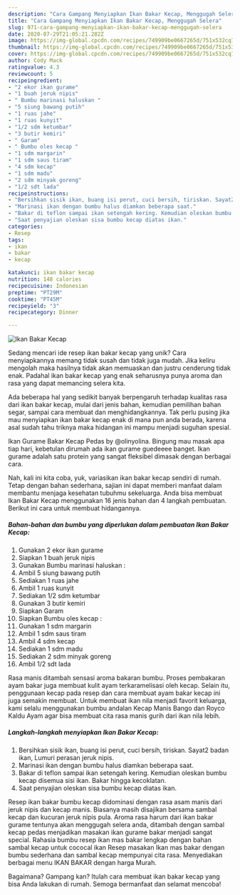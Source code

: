 ```yaml
---
description: "Cara Gampang Menyiapkan Ikan Bakar Kecap, Menggugah Selera"
title: "Cara Gampang Menyiapkan Ikan Bakar Kecap, Menggugah Selera"
slug: 971-cara-gampang-menyiapkan-ikan-bakar-kecap-menggugah-selera
date: 2020-07-29T21:05:21.282Z
image: https://img-global.cpcdn.com/recipes/749909be0667265d/751x532cq70/ikan-bakar-kecap-foto-resep-utama.jpg
thumbnail: https://img-global.cpcdn.com/recipes/749909be0667265d/751x532cq70/ikan-bakar-kecap-foto-resep-utama.jpg
cover: https://img-global.cpcdn.com/recipes/749909be0667265d/751x532cq70/ikan-bakar-kecap-foto-resep-utama.jpg
author: Cody Mack
ratingvalue: 4.3
reviewcount: 5
recipeingredient:
- "2 ekor ikan gurame"
- "1 buah jeruk nipis"
- " Bumbu marinasi haluskan "
- "5 siung bawang putih"
- "1 ruas jahe"
- "1 ruas kunyit"
- "1/2 sdm ketumbar"
- "3 butir kemiri"
- " Garam"
- " Bumbu oles kecap "
- "1 sdm margarin"
- "1 sdm saus tiram"
- "4 sdm kecap"
- "1 sdm madu"
- "2 sdm minyak goreng"
- "1/2 sdt lada"
recipeinstructions:
- "Bersihkan sisik ikan, buang isi perut, cuci bersih, tiriskan. Sayat2 badan ikan, Lumuri perasan jeruk nipis."
- "Marinasi ikan dengan bumbu halus diamkan beberapa saat."
- "Bakar di teflon sampai ikan setengah kering. Kemudian oleskan bumbu kecap disemua sisi ikan. Bakar hingga kecoklatan."
- "Saat penyajian oleskan sisa bumbu kecap diatas ikan."
categories:
- Resep
tags:
- ikan
- bakar
- kecap

katakunci: ikan bakar kecap 
nutrition: 148 calories
recipecuisine: Indonesian
preptime: "PT29M"
cooktime: "PT45M"
recipeyield: "3"
recipecategory: Dinner

---
```



![Ikan Bakar Kecap](https://img-global.cpcdn.com/recipes/749909be0667265d/751x532cq70/ikan-bakar-kecap-foto-resep-utama.jpg)

Sedang mencari ide resep ikan bakar kecap yang unik? Cara menyiapkannya memang tidak susah dan tidak juga mudah. Jika keliru mengolah maka hasilnya tidak akan memuaskan dan justru cenderung tidak enak. Padahal ikan bakar kecap yang enak seharusnya punya aroma dan rasa yang dapat memancing selera kita.

Ada beberapa hal yang sedikit banyak berpengaruh terhadap kualitas rasa dari ikan bakar kecap, mulai dari jenis bahan, kemudian pemilihan bahan segar, sampai cara membuat dan menghidangkannya. Tak perlu pusing jika mau menyiapkan ikan bakar kecap enak di mana pun anda berada, karena asal sudah tahu triknya maka hidangan ini mampu menjadi suguhan spesial.

Ikan Gurame Bakar Kecap Pedas by @olinyolina. Bingung mau masak apa tiap hari, kebetulan dirumah ada ikan gurame guedeeee banget. Ikan gurame adalah satu protein yang sangat fleksibel dimasak dengan berbagai cara.


Nah, kali ini kita coba, yuk, variasikan ikan bakar kecap sendiri di rumah. Tetap dengan bahan sederhana, sajian ini dapat memberi manfaat dalam membantu menjaga kesehatan tubuhmu sekeluarga. Anda bisa membuat Ikan Bakar Kecap menggunakan 16 jenis bahan dan 4 langkah pembuatan. Berikut ini cara untuk membuat hidangannya.

<!--inarticleads1-->

##### Bahan-bahan dan bumbu yang diperlukan dalam pembuatan Ikan Bakar Kecap:

1. Gunakan 2 ekor ikan gurame
1. Siapkan 1 buah jeruk nipis
1. Gunakan  Bumbu marinasi haluskan :
1. Ambil 5 siung bawang putih
1. Sediakan 1 ruas jahe
1. Ambil 1 ruas kunyit
1. Sediakan 1/2 sdm ketumbar
1. Gunakan 3 butir kemiri
1. Siapkan  Garam
1. Siapkan  Bumbu oles kecap :
1. Gunakan 1 sdm margarin
1. Ambil 1 sdm saus tiram
1. Ambil 4 sdm kecap
1. Sediakan 1 sdm madu
1. Sediakan 2 sdm minyak goreng
1. Ambil 1/2 sdt lada


Rasa manis ditambah sensasi aroma bakaran bumbu. Proses pembakaran ayam bakar juga membuat kulit ayam terkaramelisasi oleh kecap. Selain itu, penggunaan kecap pada resep dan cara membuat ayam bakar kecap ini juga semakin membuat. Untuk membuat ikan nila menjadi favorit keluarga, kami selalu menggunakan bumbu andalan Kecap Manis Bango dan Royco Kaldu Ayam agar bisa membuat cita rasa manis gurih dari ikan nila lebih. 

<!--inarticleads2-->

##### Langkah-langkah menyiapkan Ikan Bakar Kecap:

1. Bersihkan sisik ikan, buang isi perut, cuci bersih, tiriskan. Sayat2 badan ikan, Lumuri perasan jeruk nipis.
1. Marinasi ikan dengan bumbu halus diamkan beberapa saat.
1. Bakar di teflon sampai ikan setengah kering. Kemudian oleskan bumbu kecap disemua sisi ikan. Bakar hingga kecoklatan.
1. Saat penyajian oleskan sisa bumbu kecap diatas ikan.


Resep ikan bakar bumbu kecap didominasi dengan rasa asam manis dari jeruk nipis dan kecap manis. Biasanya masih disajikan bersama sambal kecap dan kucuran jeruk nipis pula. Aroma rasa harum dari ikan bakar gurame tentunya akan menggugah selera anda, ditambah dengan sambal kecap pedas menjadikan masakan ikan gurame bakar menjadi sangat special. Rahasia bumbu resep ikan mas bakar lengkap dengan bahan sambal kecap untuk cococal ikan Resep masakan Ikan mas bakar dengan bumbu sederhana dan sambal kecap mempunyai cita rasa. Menyediakan berbagai menu IKAN BAKAR dengan harga Murah. 

Bagaimana? Gampang kan? Itulah cara membuat ikan bakar kecap yang bisa Anda lakukan di rumah. Semoga bermanfaat dan selamat mencoba!
